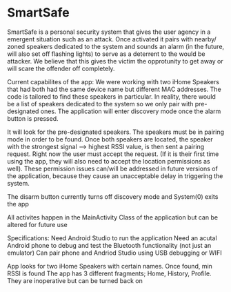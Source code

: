 # SmartSafe

SmartSafe is a personal security system that gives the user agency in a emergent situation such as an attack. Once activated it pairs with nearby/ zoned speakers dedicated to the system and sounds an alarm (in the future, will also set off flashing lights) to serve as a deterrent to the would be attacker. We  believe that this gives the victim the opprotunity to get away or will scare the offender off completely. 

Current capabilites of the app:
We were working with two iHome Speakers that had both had the same device name but different MAC addresses. The code is tailored to find these speakers in particular. In reality, there would be a list of speakers dedicated to the system so we only pair with pre-designated ones.
The application will enter discovery mode once the alarm button is pressed. 

It will look for the pre-designated speakers. The speakers must be in pairing mode in order to be found. Once both speakers are located, the speaker with the strongest signal --> highest RSSI value, is then sent a pairing request. Right now the user must accept the request. (If it is their first time using the app, they will also need to accept the location permissions as well). These permission issues can/will be addressed in future versions of the application, because they cause an unacceptable delay in triggering the system.  

The disarm button currently turns off discovery mode and System(0) exits the app 

All activites happen in the MainActivity Class of the application but can be altered for future use



Specifications:
Need Android Studio to run the application
Need an acutal Android phone to debug and test the Bluetooth functionality (not just an emulator)
Can pair phone and Andriod Studio using USB debugging or WIFI

App looks for two iHome Speakers with certain names. Once found, min RSSI is found
The app has 3 different fragments; Home, History, Profile. They are inoperative but can be turned back on
